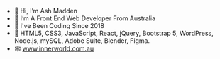 - 👋 Hi, I’m Ash Madden
- 🐨 I’m A Front End Web Developer From Australia
- 🌱 I've Been Coding Since 2018
- 🧠 HTML5, CSS3, JavaScript, React, jQuery, Bootstrap 5, WordPress, Node.js, mySQL, Adobe Suite, Blender, Figma. 
- 🕸️ www.innerworld.com.au 

<!---
ashmaddenweb/ashmaddenweb is a ✨ special ✨ repository because its `README.md` (this file) appears on your GitHub profile.
You can click the Preview link to take a look at your changes.
--->
